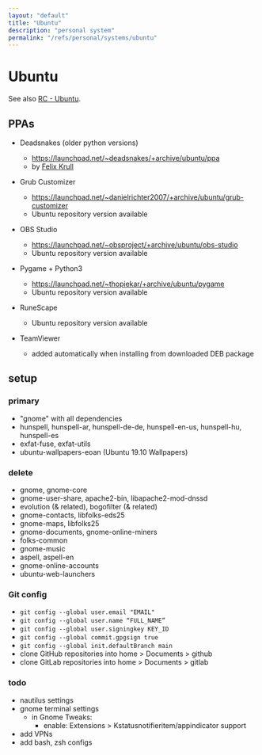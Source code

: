 ```yaml
---
layout: "default"
title: "Ubuntu"
description: "personal system"
permalink: "/refs/personal/systems/ubuntu"
---
```


# Ubuntu

See also [RC - Ubuntu](https://github.com/sunarch/sunarch-rc/tree/main/ubuntuhttps://github.com/sunarch/sunarch-rc/tree/main/ubuntu).

## PPAs

- Deadsnakes (older python versions)
    - https://launchpad.net/~deadsnakes/+archive/ubuntu/ppa
    - by [Felix Krull](https://launchpad.net/~fkrull)

- Grub Customizer
    - https://launchpad.net/~danielrichter2007/+archive/ubuntu/grub-customizer
    - Ubuntu repository version available

- OBS Studio
    - https://launchpad.net/~obsproject/+archive/ubuntu/obs-studio
    - Ubuntu repository version available

- Pygame + Python3
    - https://launchpad.net/~thopiekar/+archive/ubuntu/pygame
    - Ubuntu repository version available

- RuneScape
    - Ubuntu repository version available

- TeamViewer
    - added automatically when installing from downloaded DEB package

## setup

### primary

- "gnome" with all dependencies
- hunspell, hunspell-ar, hunspell-de-de, hunspell-en-us, hunspell-hu, hunspell-es
- exfat-fuse, exfat-utils
- ubuntu-wallpapers-eoan (Ubuntu 19.10 Wallpapers)

### delete

- gnome, gnome-core
- gnome-user-share, apache2-bin, libapache2-mod-dnssd
- evolution (& related), bogofilter (& related)
- gnome-contacts, libfolks-eds25
- gnome-maps, libfolks25
- gnome-documents, gnome-online-miners
- folks-common
- gnome-music
- aspell, aspell-en
- gnome-online-accounts
- ubuntu-web-launchers

### Git config

- ```git config --global user.email "EMAIL"```
- ```git config --global user.name “FULL_NAME”```
- ```git config --global user.signingkey KEY_ID```
- ```git config --global commit.gpgsign true```
- ```git config --global init.defaultBranch main```
- clone GitHub repositories into home > Documents > github
- clone GitLab repositories into home > Documents > gitlab

### todo

- nautilus settings
- gnome terminal settings
    - in Gnome Tweaks:
        - enable: Extensions > Kstatusnotifieritem/appindicator support
- add VPNs
- add bash, zsh configs
